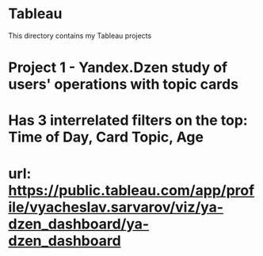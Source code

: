 # Tableau

This directory contains my Tableau projects

# Project 1 - Yandex.Dzen study of users' operations with topic cards
# Has 3 interrelated filters on the top: Time of Day, Card Topic, Age
# url: https://public.tableau.com/app/profile/vyacheslav.sarvarov/viz/ya-dzen_dashboard/ya-dzen_dashboard
